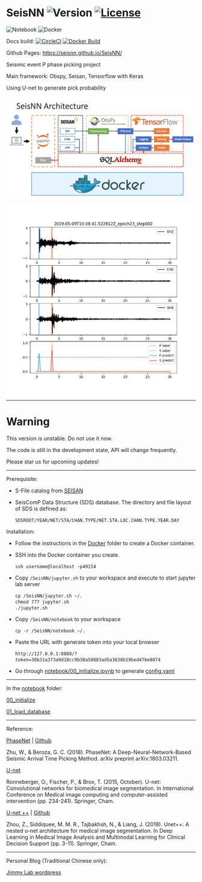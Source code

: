 # SeisNN ![Version](http://img.shields.io/:Version-0.3.0dev-darkgreen.svg?style=flat-square) [![License](http://img.shields.io/:License-mit-red.svg?style=flat-square)](http://badges.mit-license.org)

 ![Notebook](http://img.shields.io/:Notebook-build.20200806-orange.svg?style=flat-square) ![Docker](http://img.shields.io/:Docker-build.2020801-blue.svg?style=flat-square)

Docs build: [![CircleCI](https://circleci.com/gh/SeisNN/SeisNN/tree/master.svg?style=svg)](https://circleci.com/gh/jimmy60504/SeisNN/tree/master) [![Docker Build](https://github.com/jimmy60504/SeisNN/workflows/Docker%20Image/badge.svg)](https://github.com/jimmy60504/SeisNN/actions?query=workflow%3A%22Docker+Image%22) 

Github Pages: https://seisnn.github.io/SeisNN/

Seismic event P phase picking project

Main framework: Obspy, Seisan, Tensorflow with Keras

Using U-net to generate pick probability

![workflow](workflow.png)

![example](example.png)

---

# Warning 

This version is unstable. Do not use it now.

The code is still in the development state, API will change frequently. 

Please star us for upcoming updates!

---

Prerequisite:

- S-File catalog from [SEISAN](http://seisan.info/)
- SeisComP Data Structure (SDS) database. The directory and file layout of SDS is defined as:

      SDSROOT/YEAR/NET/STA/CHAN.TYPE/NET.STA.LOC.CHAN.TYPE.YEAR.DAY

Installation:

- Follow the instructions in the [Docker](docker) folder to create a Docker container.
- SSH into the Docker container you create.

      ssh username@localhost -p49154

- Copy `/SeisNN/jupyter.sh` to your workspace and execute to start jupyter lab server

      cp /SeisNN/jupyter.sh ~/.
      chmod 777 jupyter.sh
      ./jupyter.sh

- Copy `/SeisNN/notebook` to your workspace

      cp -r /SeisNN/notebook ~/.

- Paste the URL with generate token into your local browser

      http://127.0.0.1:8888/?token=36b31a373a9d18cc9b30a50883ad5a3638b19bed47be8074
      
- Go through [notebook/00_initialize.ipynb](notebook/00_initialize.ipynb) to generate [config.yaml](config.yaml)

---

In the [notebook](notebook) folder:

[00_initialize](notebook/00_initialize.ipynb)

[01_load_database](notebook/01_load_sql_database.ipynb)

---

Reference:

 [PhaseNet](https://doi.org/10.1093/gji/ggy423) | [Github](https://github.com/wayneweiqiang/PhaseNet)

 Zhu, W., & Beroza, G. C. (2018). PhaseNet: A Deep-Neural-Network-Based Seismic Arrival Time Picking Method. arXiv preprint arXiv:1803.03211.

 [U-net](https://lmb.informatik.uni-freiburg.de/people/ronneber/u-net/)

 Ronneberger, O., Fischer, P., & Brox, T. (2015, October). U-net: Convolutional networks for biomedical image segmentation. In International Conference on Medical image computing and computer-assisted intervention (pp. 234-241). Springer, Cham.

 [U-net ++](https://doi.org/10.1007/978-3-030-00889-5_1) | [Github](https://github.com/MrGiovanni/UNetPlusPlus)

 Zhou, Z., Siddiquee, M. M. R., Tajbakhsh, N., & Liang, J. (2018). Unet++: A nested u-net architecture for medical image segmentation. In Deep Learning in Medical Image Analysis and Multimodal Learning for Clinical Decision Support (pp. 3-11). Springer, Cham.



---

Personal Blog (Traditional Chinese only):

[Jimmy Lab wordpress](https://jimmylab.wordpress.com/)